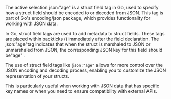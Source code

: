 

The active selection json:"age" is a struct field tag in Go, used to specify how a struct field should be encoded to or decoded from JSON. This tag is part of Go's encoding/json package, which provides functionality for working with JSON data.

In Go, struct field tags are used to add metadata to struct fields. These tags are placed within backticks () immediately after the field declaration. The json:"age"tag indicates that when the struct is marshaled to JSON or unmarshaled from JSON, the corresponding JSON key for this field should be"age"`.

The use of struct field tags like `json:"age"` allows for more control over the JSON encoding and decoding process, enabling you to customize the JSON representation of your structs. 

This is particularly useful when working with JSON data that has specific key names or when you need to ensure compatibility with external APIs.